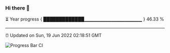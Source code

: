 ### Hi there 👋

⏳ Year progress { █████████████▁▁▁▁▁▁▁▁▁▁▁▁▁▁▁▁▁ } 46.33 %

---

⏰ Updated on Sun, 19 Jun 2022 02:18:51 GMT

![Progress Bar CI](https://github.com/ZhaoGui/ZhaoGui/workflows/Progress%20Bar%20CI/badge.svg)
